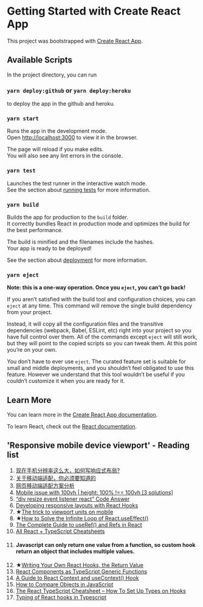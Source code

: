 # Getting Started with Create React App

This project was bootstrapped with [Create React App](https://github.com/facebook/create-react-app).

## Available Scripts

In the project directory, you can run

### `yarn deploy:github` or `yarn deploy:heroku`

to deploy the app in the github and heroku.

### `yarn start`

Runs the app in the development mode.\
Open [http://localhost:3000](http://localhost:3000) to view it in the browser.

The page will reload if you make edits.\
You will also see any lint errors in the console.

### `yarn test`

Launches the test runner in the interactive watch mode.\
See the section about [running tests](https://facebook.github.io/create-react-app/docs/running-tests) for more
information.

### `yarn build`

Builds the app for production to the `build` folder.\
It correctly bundles React in production mode and optimizes the build for the best performance.

The build is minified and the filenames include the hashes.\
Your app is ready to be deployed!

See the section about [deployment](https://facebook.github.io/create-react-app/docs/deployment) for more information.

### `yarn eject`

**Note: this is a one-way operation. Once you `eject`, you can’t go back!**

If you aren’t satisfied with the build tool and configuration choices, you can `eject` at any time. This command will
remove the single build dependency from your project.

Instead, it will copy all the configuration files and the transitive dependencies (webpack, Babel, ESLint, etc) right
into your project so you have full control over them. All of the commands except `eject` will still work, but they will
point to the copied scripts so you can tweak them. At this point you’re on your own.

You don’t have to ever use `eject`. The curated feature set is suitable for small and middle deployments, and you
shouldn’t feel obligated to use this feature. However we understand that this tool wouldn’t be useful if you couldn’t
customize it when you are ready for it.

## Learn More

You can learn more in
the [Create React App documentation](https://facebook.github.io/create-react-app/docs/getting-started).

To learn React, check out the [React documentation](https://reactjs.org/).

## 'Responsive mobile device viewport' - Reading list

1. [现在手机分辨率这么大，如何写响应式布局?](https://www.zhihu.com/question/35221839)
2. [关于移动端适配，你必须要知道的](https://juejin.cn/post/6844903845617729549)
3. [网页移动端适配方案分析](https://open-hl.toutiao.com/a6978716661700493837/?utm_source=vivoliulanqi_12&utm_medium=webview&utm_campaign=open&label=related_news&item_id=6978716661700493837&gy=ee9443dd92ec16cfbce30809dc232ee962a76f7d14a31ddc70d8d6b7fce2e2f8248cb2d8f7bb8db5583849adecc4397b159f7b2252431c501396b0df1beb565371180c43554009c4a12779813971319786ae5ff1b58a96a44fa0e4e1ad18e3565b769c7338057883e231bc92919fc0acd55f6463ad14f68a6cb9ed624cbc5f581e6632541ea2a738e3a45efaffce98d7&crypt=6337&req_id=20210629043347010212145022354086A0&fr=normal&vivoRcdMark=1&from_gid=6956064470951002657&channel_id=88805669586)
4. [Mobile issue with 100vh | height: 100% !== 100vh [3 solutions]](https://dev.to/admitkard/mobile-issue-with-100vh-height-100-100vh-3-solutions-3nae)
5. [“div resize event listener react” Code Answer](https://www.codegrepper.com/code-examples/javascript/div+resize+event+listener+react)
6. [Developing responsive layouts with React Hooks](https://blog.logrocket.com/developing-responsive-layouts-with-react-hooks/)
7. ★[The trick to viewport units on mobile](https://css-tricks.com/the-trick-to-viewport-units-on-mobile/)
8. ★[How to Solve the Infinite Loop of React.useEffect()](https://dmitripavlutin.com/react-useeffect-infinite-loop/)
9. [The Complete Guide to useRef() and Refs in React](https://dmitripavlutin.com/react-useref-guide/)
10. [All React + TypeScript Cheatsheets](https://github.com/typescript-cheatsheets/react)
11. #### Javascript can only return one value from a function, so custom hook return an object that includes multiple values.
12. ★[Writing Your Own React Hooks, the Return Value](https://dev.to/namick/writing-your-own-react-hooks-the-return-value-3lp6)
13. [React Components as TypeScript Generic Functions](https://javascript.plainenglish.io/react-components-as-typescript-generic-functions-8aa83afff597)
14. [A Guide to React Context and useContext() Hook](https://dmitripavlutin.com/react-context-and-usecontext/)
15. [How to Compare Objects in JavaScript](https://dmitripavlutin.com/how-to-compare-objects-in-javascript/#1-referential-equality)
16. [The React TypeScript Cheatsheet – How To Set Up Types on Hooks](https://www.freecodecamp.org/news/react-typescript-how-to-set-up-types-on-hooks/)
17. [Typing of React hooks in Typescript](https://medium.com/ableneo/typing-of-react-hooks-in-typescript-947b200fa0b0)